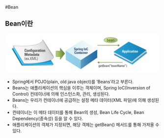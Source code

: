 #Bean

## Bean이란

![bean](./bean.png)

- Spring에서 POJO(plain, old java object)를 ‘Beans’라고 부른다.  
- Beans는 애플리케이션의 핵심을 이루는 객체이며, Spring IoC(Inversion of Control) 컨테이너에 의해 인스턴스화, 관리, 생성된다.  
- Beans는 우리가 컨테이너에 공급하는 설정 메타 데이터(XML 파일)에 의해 생성된다.  
- 컨테이너는 이 메타 데이터를 통해 Bean의 생성, Bean Life Cycle, Bean Dependency(종속성) 등을 알 수 있다.  
- 애플리케이션의 객체가 지정되면, 해당 객체는 getBean() 메서드를 통해 가져올 수 있다.  

